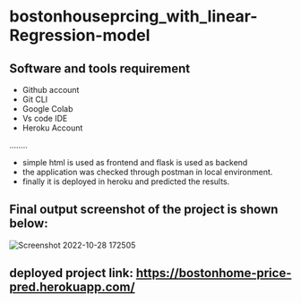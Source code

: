 # bostonhouseprcing_with_linear-Regression-model

## Software and tools requirement

- Github account
- Git CLI
- Google Colab
- Vs code IDE
- Heroku Account

........
- simple html is used as frontend and flask is used as backend
- the application was checked through postman in local environment.
- finally it is deployed in heroku and predicted the results.

## Final output screenshot of the project is shown below:
![Screenshot 2022-10-28 172505](https://user-images.githubusercontent.com/85185243/198579349-9e4b861d-3c47-4d01-a864-61ce208d78eb.jpg)
## deployed project link: https://bostonhome-price-pred.herokuapp.com/


